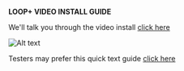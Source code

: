 **LOOP+ VIDEO INSTALL GUIDE**

We'll talk you through the video install [click here](https://www.youtube.com/watch?v=mFoOnipn5QQ)

![Alt text](https://fogbank-reporting-version-release.s3.us-east-1.amazonaws.com/Logo.png)

Testers may prefer this quick text guide
[click here](https://github.com/the-serverless-zone/Loop-plus/blob/main/AWS-admins-quick-guide)

